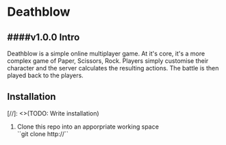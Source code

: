 Deathblow
=========
####v1.0.0
Intro
-----

Deathblow is a simple online multiplayer game. At it's core, it's a more 
complex game of Paper, Scissors, Rock. Players simply customise their 
character and the server calculates the resulting actions. The battle is then
 played back to the players.

## Installation

 [//]: <>(TODO: Write installation)

<ol>
    <li>Clone this repo into an apporpriate working space</li>
    ``git clone http://``
</ol>
